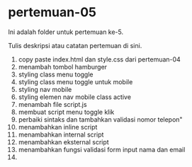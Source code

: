 ﻿# pertemuan-05

Ini adalah folder untuk pertemuan ke-5.

Tulis deskripsi atau catatan pertemuan di sini.

<ol>
    <li>copy paste index.html dan style.css dari pertemuan-04</li>
    <li>menambah tombol hamburger</li>
    <li>styling class menu toggle</li>
    <li>styling class menu toggle untuk mobile</li>
    <li>styling nav mobile</li>
    <li>styling elemen nav mobile class active</li>
    <li>menambah file script.js</li>
    <li>membuat script menu toggle klik</li>
    <li>perbaiki sintaks dan tambahkan validasi nomor telepon"</li>
    <li>menambahkan inline script</li>
    <li>menambahkan internal script</li>
    <li>menambahkan eksternal script</li>
    <li>menambahkan fungsi validasi form input nama dan email</li>
    <li></li>
<ol>